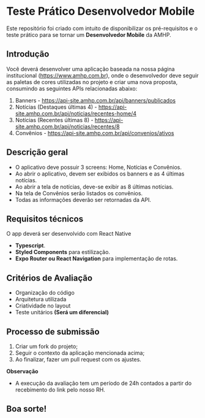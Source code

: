 # Teste Prático Desenvolvedor Mobile

Este repositório foi criado com intuito de disponibilizar os pré-requisitos e o teste prático para se tornar um **Desenvolvedor Mobile** da AMHP.

## Introdução

Você deverá desenvolver uma aplicação baseada na nossa página institucional (https://www.amhp.com.br), onde o desenvolvedor deve seguir as paletas de cores utilizadas no projeto e criar uma nova proposta, consumindo as seguintes APIs relacionadas abaixo:

1. Banners - https://api-site.amhp.com.br/api/banners/publicados
2. Notícias (Destaques últimas 4) - https://api-site.amhp.com.br/api/noticias/recentes-home/4
3. Notícias (Recentes últimas 8) - https://api-site.amhp.com.br/api/noticias/recentes/8
4. Convênios - https://api-site.amhp.com.br/api/convenios/ativos

## Descrição geral

- O aplicativo deve possuir 3 screens: Home, Notícias e Convênios.
- Ao abrir o aplicativo, devem ser exibidos os banners e as 4 últimas notícias.
- Ao abrir a tela de notícias, deve-se exibir as 8 últimas notícias.
- Na tela de Convênios serão listados os convênios.
- Todas as informações deverão ser retornadas da API.

## Requisitos técnicos

O app deverá ser desenvolvido com React Native

- **Typescript**.
- **Styled Components** para estilização.
- **Expo Router ou React Navigation** para implementação de rotas.

## Critérios de Avaliação
- Organização do código
- Arquitetura utilizada
- Criatividade no layout
- Teste unitários **(Será um diferencial)**

## Processo de submissão

1. Criar um fork do projeto;
2. Seguir o contexto da aplicação mencionada acima;
3. Ao finalizar, fazer um pull request com os ajustes.

**Observação**
- A execução da avaliação tem um período de 24h contados a partir do recebimento do link pelo nosso RH.
  
## Boa sorte!


